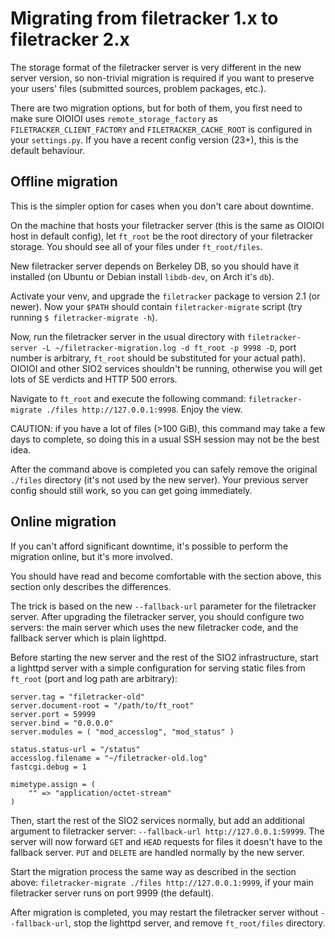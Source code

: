 # Migrating from filetracker 1.x to filetracker 2.x

The storage format of the filetracker server is very different in the new server version, 
so non-trivial migration is required if you want to preserve your users' files
(submitted sources, problem packages, etc.).

There are two migration options, but for both of them, you first need to make sure OIOIOI
uses `remote_storage_factory` as `FILETRACKER_CLIENT_FACTORY` and `FILETRACKER_CACHE_ROOT` is configured in your `settings.py`. If you have a recent
config version (23+), this is the default behaviour.

## Offline migration
This is the simpler option for cases when you don't care about  downtime.

On the machine that hosts your filetracker server (this is the same as OIOIOI host in
default config), let `ft_root` be the root directory of your filetracker storage. You
should see all of your files under `ft_root/files`.

New filetracker server depends on Berkeley DB, so you should have it installed
(on Ubuntu or Debian install `libdb-dev`, on Arch it's `db`). 

Activate your venv, and upgrade the `filetracker` package to version 2.1 (or newer).
Now your `$PATH` should contain `filetracker-migrate` script
(try running `$ filetracker-migrate -h`).

Now, run the filetracker server in the usual directory with
`filetracker-server -L ~/filetracker-migration.log -d ft_root -p 9998 -D`, port number
is arbitrary, `ft_root` should be substituted for your actual path). OIOIOI and other
SIO2 services shouldn't be running, otherwise you will get lots of SE verdicts
and HTTP 500 errors.

Navigate to `ft_root` and execute the following command:
`filetracker-migrate ./files http://127.0.0.1:9998`. Enjoy the view.

CAUTION: if you have a lot of files (>100 GiB), this command may take
a few days to complete, so doing this in a usual SSH session may not be the best idea.

After the command above is completed you can safely remove the original `./files`
directory (it's not used by the new server). Your previous server config should still work,
so you can get going immediately.

## Online migration
If you can't afford significant downtime, it's possible to perform the migration online, but
it's more involved.

You should have read and become comfortable with the section above, this section only
describes the differences.

The trick is based on the new `--fallback-url` parameter for the filetracker server.
After upgrading the filetracker server, you should configure two servers: the main server which
uses the new filetracker code, and the fallback server which is plain lighttpd.

Before starting the new server and the rest of the SIO2 infrastructure, start a lighttpd
server with a simple configuration for serving static files from `ft_root`
(port and log path are arbitrary):

```
server.tag = "filetracker-old"
server.document-root = "/path/to/ft_root"
server.port = 59999
server.bind = "0.0.0.0"
server.modules = ( "mod_accesslog", "mod_status" )

status.status-url = "/status"
accesslog.filename = "~/filetracker-old.log"
fastcgi.debug = 1

mimetype.assign = (
    "" => "application/octet-stream"
)
```

Then, start the rest of the SIO2 services normally, but add an additional argument to
filetracker server: `--fallback-url http://127.0.0.1:59999`. The server will now
forward `GET` and `HEAD` requests for files it doesn't have to the fallback server. `PUT`
and `DELETE` are handled normally by the new server.

Start the migration process the same way as described in the section above:
`filetracker-migrate ./files http://127.0.0.1:9999`, if your main filetracker server
runs on port 9999 (the default).

After migration is completed, you may restart the filetracker server without
`--fallback-url`, stop the lighttpd server, and remove `ft_root/files` directory.
